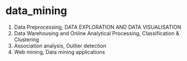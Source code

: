 # data_mining

1. Data Preprocessing, DATA EXPLORATION AND DATA VISUALISATION
2. Data Warehousing and Online Analytical Processing, Classification & Clustering
3. Association analysis, Outlier detection
4. Web mining, Data mining applications
